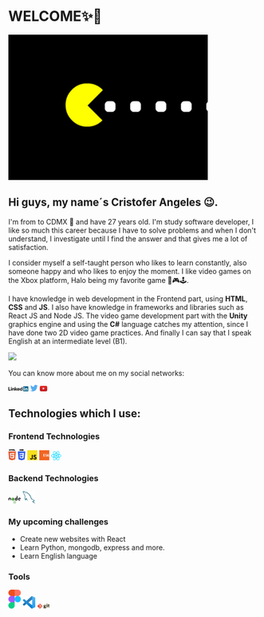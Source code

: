 # WELCOME✨🎉

![PacMan](./img/pac-man.gif)

## Hi guys, my name´s Cristofer Angeles 😉. 

I'm from to CDMX 🌮 and have 27 years old.
I'm study  software developer, I like so much this career because I have to solve problems and when I don't understand, I investigate until I find the answer and that gives me a lot of satisfaction.

I consider myself a self-taught person who likes to learn constantly, also someone happy and who likes to enjoy the moment.
I like video games on the Xbox platform, Halo being my favorite game 👾🎮🕹.

I have knowledge in web development in the Frontend part, using **HTML**, **CSS** and **JS**. I also have knowledge in frameworks and libraries such as React JS and Node JS.
The video game development part with the **Unity** graphics engine and using the **C#** language catches my attention, since I have done two 2D video game practices.
And finally I can say that I speak English at an intermediate level (B1).

![](https://komarev.com/ghpvc/?username=CRIS-117&color=blue)

You can know more about me on my social networks:

<div>
<a href="https://www.linkedin.com/in/" target="_blank"><img src='./img/linkedin.svg' alt='LinkedIn' width="8%"></a>
<a href="https://twitter.com/" target="_blank"><img src='./img/twitter.svg' alt='Twitter' width="3%" title='@Asabeneh'></a>
<a href="https://www.youtube.com/channel/" target="_blank"><img src='./img/youtube.svg' alt='YouTube' width="3%"></a>
</div>


## Technologies which I use:

### Frontend Technologies

<div>
  <img src ="./img/html-5.svg" alt="HTML5 logo" width="3%" title='HTML5'/>
  <img src ="./img/css-3.svg" alt="CSS3 logo" width="3%" title='CSS3'/>
  <img src ="./img/javascript.svg" alt="JavaScript logo" width="4%" title='JavaScript'/>
  <img src ="./img/es6.svg" alt="ES6 logo" width="4%" title='ES6'/>
  <img src ="./img/react.svg" alt="react logo" width="4%" title='React'/>
<div> 

### Backend Technologies

<div>
  <img src ="./img/nodejs.svg" alt="Node logo" width="5%" title='Nodejs'/>
  <img src ="./img/mysql.svg" alt="mysql logo" width="5%" title='MYSQL'/>
</div>

### My upcoming challenges

  - Create new websites with  React
  - Learn Python, mongodb, express and more.
  - Learn English language
  
### Tools

<div>
  <img src ="./img/figma.svg" alt="Figma logo" width="5%" title='Figma'/>
  <img src ="./img/visual-studio-code.svg" alt="VS Code logo" width="5%" title='Visual Studio Code'/>
  <img src ="./img/git.svg" alt="Git logo" width="5%" title='Git'/>
</div>





